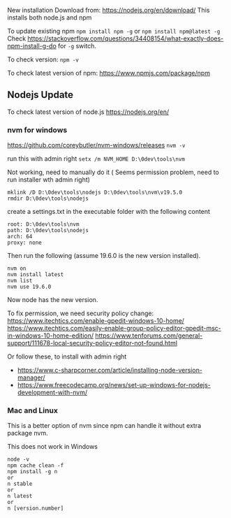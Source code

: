 

New installation
Download from: https://nodejs.org/en/download/ 
This installs both node.js and npm

To update existing npm
```npm install npm -g```
or
```npm install npm@latest -g```
Check https://stackoverflow.com/questions/34408154/what-exactly-does-npm-install-g-do
for ```-g``` switch.

To check version: ```npm -v```

To check latest version of npm:
https://www.npmjs.com/package/npm

## Nodejs Update

To check latest version of node.js
https://nodejs.org/en/

### nvm for windows

https://github.com/coreybutler/nvm-windows/releases
```nvm -v```

run this with admin right
```setx /m NVM_HOME D:\0dev\tools\nvm```

Not working, need to manually do it ( Seems permission problem, need to run installer wth admin right)
```
mklink /D D:\0dev\tools\nodejs D:\0dev\tools\nvm\v19.5.0
rmdir D:\0dev\tools\nodejs
```

create a settings.txt in the executable folder with the following content
```
root: D:\0dev\tools\nvm
path: D:\0dev\tools\nodejs
arch: 64
proxy: none
```
Then run the following (assume 19.6.0 is the new version installed).

```
nvm on
nvm install latest
nvm list
nvm use 19.6.0
```

Now node has the new version.

To fix permission, we need security policy change:
https://www.itechtics.com/enable-gpedit-windows-10-home/
https://www.itechtics.com/easily-enable-group-policy-editor-gpedit-msc-in-windows-10-home-edition/
https://www.tenforums.com/general-support/111678-local-security-policy-editor-not-found.html

Or follow these, to install with admin right
- https://www.c-sharpcorner.com/article/installing-node-version-manager/
- https://www.freecodecamp.org/news/set-up-windows-for-nodejs-development-with-nvm/


### Mac and Linux
This is a better option of nvm since npm can handle it without extra package nvm.

This does not work in Windows

```
node -v
npm cache clean -f
npm install -g n
or
n stable
or
n latest
or
n [version.number]
```